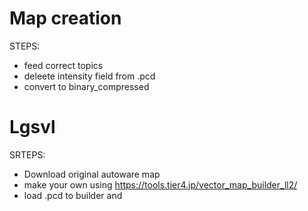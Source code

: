 # Map creation

STEPS:
- feed correct topics
- deleete intensity field from .pcd
- convert to binary_compressed

# Lgsvl

SRTEPS:
- Download original autoware map
- make your own using https://tools.tier4.jp/vector_map_builder_ll2/
- load .pcd to builder and 